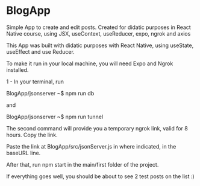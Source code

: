 # BlogApp
Simple App to create and edit posts. Created for didatic purposes in React Native course, using JSX, useContext, 
useReducer, expo, ngrok and axios

This App was built with didatic purposes with React Native, using useState, useEffect and use Reducer.

To make it run in your local machine, you will need Expo and Ngrok installed.

1 - In your terminal, run

  BlogApp/jsonserver ~$ npm run db
  
  and
  
  BlogApp/jsonserver ~$ npm run tunnel
  
  
  The second command will provide you a temporary ngrok  link, valid for 8 hours. Copy the link.
  
  Paste the link at BlogApp/src/jsonServer.js in where indicated, in the baseURL line.
  
  After that, run npm start in the main/first folder of the project.
  
  If everything goes well, you should be about to see 2 test posts on the list :)

